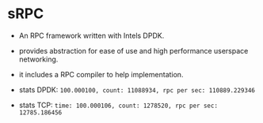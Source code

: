 # sRPC
- An RPC framework written with Intels DPDK.
- provides abstraction for ease of use and high performance userspace networking.
- it includes a RPC compiler to help implementation.

- stats DPDK:
 ```100.000100, count: 11088934, rpc per sec: 110889.229346```

- stats TCP:
 ```time: 100.000106, count: 1278520, rpc per sec: 12785.186456```
